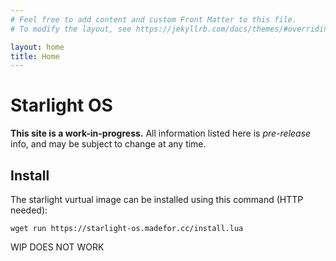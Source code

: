 ```yaml
---
# Feel free to add content and custom Front Matter to this file.
# To modify the layout, see https://jekyllrb.com/docs/themes/#overriding-theme-defaults

layout: home
title: Home
---
```


# Starlight OS

**This site is a work-in-progress.** All information listed here is *pre-release* info, and may be subject to change at any time.

## Install
The starlight vurtual image can be installed using this command (HTTP needed):

```
wget run https://starlight-os.madefor.cc/install.lua
```

WIP DOES NOT WORK
